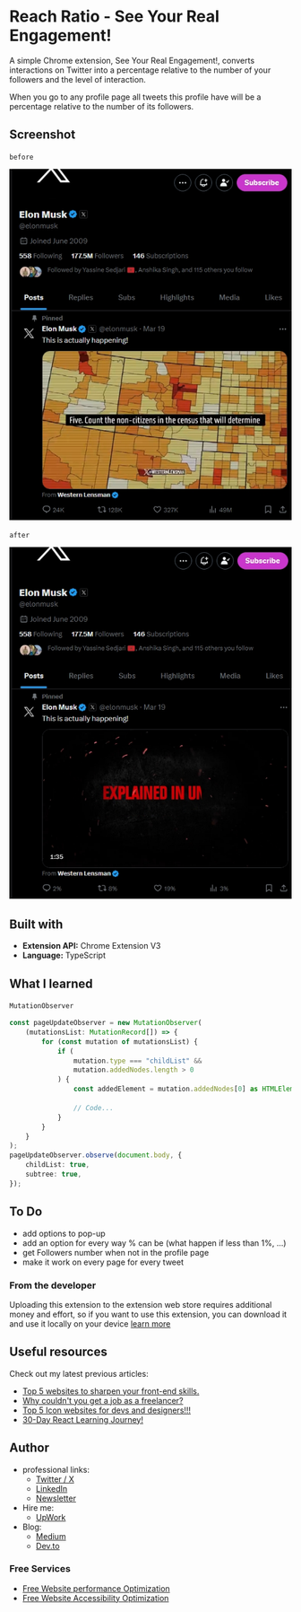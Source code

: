 # Reach Ratio - See Your Real Engagement!

A simple Chrome extension, See Your Real Engagement!, converts interactions on Twitter into a percentage relative to the number of your followers and the level of interaction.

When you go to any profile page all tweets this profile have will be a percentage relative to the number of its followers.

## Screenshot

`before`

![before](./before.jpeg)

`after`

![after](./after.jpeg)

## Built with

-   **Extension API:** Chrome Extension V3
-   **Language:** TypeScript

## What I learned

`MutationObserver`

```ts
const pageUpdateObserver = new MutationObserver(
    (mutationsList: MutationRecord[]) => {
        for (const mutation of mutationsList) {
            if (
                mutation.type === "childList" &&
                mutation.addedNodes.length > 0
            ) {
                const addedElement = mutation.addedNodes[0] as HTMLElement;

                // Code...
            }
        }
    }
);
pageUpdateObserver.observe(document.body, {
    childList: true,
    subtree: true,
});
```

## To Do

-   add options to pop-up
-   add an option for every way % can be (what happen if less than 1%, ...)
-   get Followers number when not in the profile page
-   make it work on every page for every tweet

### From the developer

Uploading this extension to the extension web store requires additional money and effort, so if you want to use this extension, you can download it and use it locally on your device [learn more](https://bashvlas.com/blog/install-chrome-extension-in-developer-mode)

## Useful resources

Check out my latest previous articles:

-   [Top 5 websites to sharpen your front-end skills.](https://dev.to/ymhaah/top-5-websites-to-sharpen-your-front-end-skills-3ao0)
-   [Why couldn't you get a job as a freelancer?](https://dev.to/ymhaah/why-couldnt-you-get-a-job-as-a-freelancer-1jm8)
-   [Top 5 Icon websites for devs and designers!!!](https://dev.to/ymhaah/top-5-icon-websites-for-devs-and-designers-53mh)
-   [30-Day React Learning Journey!](https://dev.to/ymhaah/series/20473)

## Author

-   professional links:
    -   [Twitter / X](https://twitter.com/hafanwy)
    -   [LinkedIn](https://www.linkedin.com/in/youssef-hafnawy/)
    -   [Newsletter](https://hefnawystudio.substack.com/?utm_source=navbar&utm_medium=web&r=31jf6o)
-   Hire me:
    -   [UpWork](https://www.upwork.com/freelancers/~01acd8e5370e5646aa)
-   Blog:
    -   [Medium](https://medium.com/@ymhaah250)
    -   [Dev.to](https://dev.to/ymhaah)

### Free Services

-   [Free Website performance Optimization](https://tally.so/r/nPzKaB)
-   [Free Website Accessibility Optimization](https://tally.so/r/3lr2bp)
